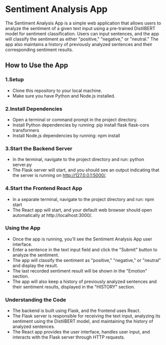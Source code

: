 # Sentiment Analysis App
The Sentiment Analysis App is a simple web application that allows users to analyze the sentiment of a given text input using a pre-trained DistilBERT model for sentiment classification. Users can input sentences, and the app will classify the sentiment as either "positive," "negative," or "neutral." The app also maintains a history of previously analyzed sentences and their corresponding sentiment results.
## How to Use the App
### 1.Setup
- Clone this repository to your local machine.
- Make sure you have Python and Node.js installed.
### 2.Install Dependencies
- Open a terminal or command prompt in the project directory.
- Install Python dependencies by running:
    pip install flask flask-cors transformers
- Install Node.js dependencies by running:
    npm install
### 3.Start the Backend Server
- In the terminal, navigate to the project directory and run:
    python server.py
- The Flask server will start, and you should see an output indicating that the server is running on http://127.0.0.1:5000/.
### 4.Start the Frontend React App
- In a separate terminal, navigate to the project directory and run:
    npm start
- The React app will start, and your default web browser should open automatically at http://localhost:3000/.
### Using the App
- Once the app is running, you'll see the Sentiment Analysis App user interface.
- Enter a sentence in the text input field and click the "Submit" button to analyze the sentiment.
- The app will classify the sentiment as "positive," "negative," or "neutral" and display the result.
- The last recorded sentiment result will be shown in the "Emotion" section.
- The app will also keep a history of previously analyzed sentences and their sentiment results, displayed in the "HISTORY" section.
### Understanding the Code
- The backend is built using Flask, and the frontend uses React.
- The Flask server is responsible for receiving the text input, analyzing its sentiment using the DistilBERT model, and maintaining the history of analyzed sentences.
- The React app provides the user interface, handles user input, and interacts with the Flask server through HTTP requests.

